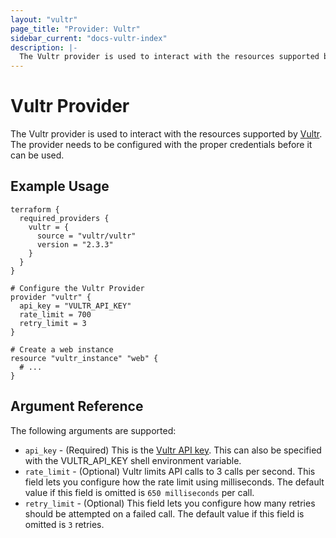 ```yaml
---
layout: "vultr"
page_title: "Provider: Vultr"
sidebar_current: "docs-vultr-index"
description: |-
  The Vultr provider is used to interact with the resources supported by Vultr. The provider needs to be configured with the proper credentials before it can be used.
---
```


# Vultr Provider

The Vultr provider is used to interact with the
resources supported by [Vultr](https://www.vultr.com). The provider needs to be configured
with the proper credentials before it can be used.

## Example Usage

```hcl
terraform {
  required_providers {
    vultr = {
      source = "vultr/vultr"
      version = "2.3.3"
    }
  }
}

# Configure the Vultr Provider
provider "vultr" {
  api_key = "VULTR_API_KEY"
  rate_limit = 700
  retry_limit = 3
}

# Create a web instance
resource "vultr_instance" "web" {
  # ...
}
```

## Argument Reference

The following arguments are supported:

* `api_key` - (Required) This is the [Vultr API key](https://my.vultr.com/settings/#settingsapi). This can also be specified with the VULTR_API_KEY shell environment variable.
* `rate_limit` - (Optional) Vultr limits API calls to 3 calls per second. This field lets you configure how the rate limit using milliseconds. The default value if this field is omitted is `650 milliseconds` per call. 
* `retry_limit` - (Optional) This field lets you configure how many retries should be attempted on a failed call. The default value if this field is omitted is `3` retries.
